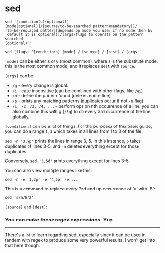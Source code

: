 # sed

```
sed '[condition(s)(optional)] 
[mode(optional)]/[source/to-be-searched pattern(mandatory)]/
[to-be-replaced pattern(depends on mode you use; if no mode then by
 default it is optional)]/[args/flags to operate on the pattern searched
(optional)]'
```

`sed [flags] '[conditions] [mode] / [source] / [dest] / [args]'`

`[mode]` can be either s or y (most common), where s is the substitute mode.
this is the most common mode, and it replaces `dest` with `source`.

`[args]` can be:

- `/g` - every change is global.
- `/i` - case insensitive (can be combined with other flags, like `/gi`)
- `/d` - delete the pattern found (deletes entire line)
- `/p` - prints any matching patterns (duplicates occur if not `-n` flag)
- `/1, /2, /3, /4, ...` - perform ops on nth occurrence of a line.
you can also combine this with g (`/3g`) to do every 3rd occurrence of
the line globally.

`[conditions]` can be a lot of things. For the purposes of this basic guide,
you can do a range `1,3` which takes in all lines from 1 to 3 of the file.

`sed -n '3,5p'` prints the lines in range 3, 5. In this instance, `p` takes 
duplicates of lines 3-5, and `-n` deletes everything except for those
duplicates.

Conversely, `sed '3,5d'` prints everything except for lines 3-5.  

You can also view multiple ranges like this:

`sed -n -e '1,2p' -e '4,5p' -e ...`

This is a command to replace every 2nd and up occurrence of 'a' with 'B':

`sed 's/a/B/2'`

`[source]` and `[dest]`: 

### You can make these regex expressions. Yup.

----

There's a lot to learn regarding sed, especially since it can be used in 
tandem with regex to produce some very powerful results. I won't get into that
here though.






